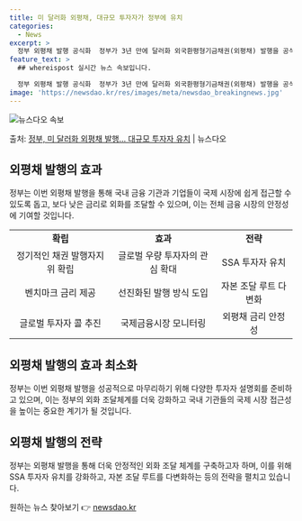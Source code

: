 ```yaml
---
title: 미 달러화 외평채, 대규모 투자자가 정부에 유치
categories:
  - News
excerpt: >
  정부 외평채 발행 공식화  정부가 3년 만에 달러화 외국환평형기금채권(외평채) 발행을 공식화하고 이에 대한 …
feature_text: >
  ## whereispost 실시간 뉴스 속보입니다.

  정부 외평채 발행 공식화  정부가 3년 만에 달러화 외국환평형기금채권(외평채) 발행을 공식화하고 이에 대한 …
image: 'https://newsdao.kr/res/images/meta/newsdao_breakingnews.jpg'
---
```


![뉴스다오 속보](https://newsdao.kr/res/images/meta/newsdao_breakingnews.jpg)

<p>출처: <a href="https://newsdao.kr/4273" rel="dofollow">정부, 미 달러화 외평채 발행… 대규모 투자자 유치</a> | 뉴스다오</p>

<h2 data-ke-size="size26">외평채 발행의 효과</h2>
<p data-ke-size="size16">정부는 이번 외평채 발행을 통해 국내 금융 기관과 기업들이 국제 시장에 쉽게 접근할 수 있도록 돕고, 보다 낮은 금리로 외화를 조달할 수 있으며, 이는 전체 금융 시장의 안정성에 기여할 것입니다.</p>

<table>
    <tr>
        <td style="text-align: center; height: 17px;"><b>확립</b></td>
        <td style="text-align: center; height: 17px;"><b>효과</b></td>
        <td style="text-align: center; height: 17px;"><b>전략</b></td>
    </tr>
    <tr>
        <td style="text-align: center;">정기적인 채권 발행자지위 확립</td>
        <td style="text-align: center;">글로벌 우량 투자자의 관심 확대</td>
        <td style="text-align: center;">SSA 투자자 유치</td>
    </tr>
    <tr>
        <td style="text-align: center;">벤치마크 금리 제공</td>
        <td style="text-align: center;">선진화된 발행 방식 도입</td>
        <td style="text-align: center;">자본 조달 루트 다변화</td>
    </tr>
    <tr>
        <td style="text-align: center;">글로벌 투자자 콜 추진</td>
        <td style="text-align: center;">국제금융시장 모니터링</td>
        <td style="text-align: center;">외평채 금리 안정성</td>
    </tr>
</table>

<h2 data-ke-size="size26">외평채 발행의 효과 최소화</h2>
<p data-ke-size="size16">정부는 이번 외평채 발행을 성공적으로 마무리하기 위해 다양한 투자자 설명회를 준비하고 있으며, 이는 정부의 외화 조달체계를 더욱 강화하고 국내 기관들의 국제 시장 접근성을 높이는 중요한 계기가 될 것입니다.</p>

<h2 data-ke-size="size26">외평채 발행의 전략</h2>
<p data-ke-size="size16">정부는 외평채 발행을 통해 더욱 안정적인 외화 조달 체계를 구축하고자 하며, 이를 위해 SSA 투자자 유치를 강화하고, 자본 조달 루트를 다변화하는 등의 전략을 펼치고 있습니다.</p>

<p data-ke-size="size16"></p> 

원하는 뉴스 찾아보기 👉 <a href="https://newsdao.kr" rel="dofollow">newsdao.kr</a>


